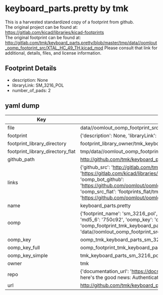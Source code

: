 # keyboard_parts.pretty by tmk  
This is a harvested standardized copy of a footprint from github.  
The original project can be found at:  
https://gitlab.com/kicad/libraries/kicad-footprints  
The original footprint can be found at:
http://gitlab.com/tmk/keyboard_parts.pretty/blob/master/tmp/data//oomlout_oomp_footprint_src/XTAL_HC_49_TH.kicad_mod
Please consult that link for additional, details, files, and license information.  
## Footprint Details
* description: None  
* libraryLink: SM_3216_POL  
* number_of_pads: 2  
## yaml dump  
| Key | Value |  
| --- | --- |  
| file | data//oomlout_oomp_footprint_src/keyboard_parts.pretty/SM_3216_POL.kicad_mod |  
| footprint | {'description': None, 'libraryLink': 'SM_3216_POL', 'number_of_pads': 2} |  
| footprint_library_directory | footprint_library_owner/tmk_keyboard_parts.pretty |  
| footprint_library_directory_flat | tmp/data//oomlout_oomp_footprint_src/footprints_flat/tmk_keyboard_parts_sm_3216_pol/working |  
| github_path | http://github.com/tmk/keyboard_parts.pretty/blob/master/tmp/data//oomlout_oomp_footprint_src/SM_3216_POL.kicad_mod |  
| links | {'github_src': 'http://gitlab.com/tmk/keyboard_parts.pretty/blob/master/tmp/data//oomlout_oomp_footprint_src/XTAL_HC_49_TH.kicad_mod', 'github_src_repo': 'https://gitlab.com/kicad/libraries/kicad-footprints', 'oomp_bot': 'tmp/data//oomlout_oomp_footprint_src/footprints/tmk_keyboard_parts_sm_3216_pol/working', 'oomp_bot_github': 'https://github.com/oomlout/oomlout_oomp_footprint_bot/tree/main/tmp/data//oomlout_oomp_footprint_src/footprints/tmk_keyboard_parts_sm_3216_pol/working', 'oomp_src_flat': 'footprints_flat/tmp/data//oomlout_oomp_footprint_src/footprints_flat/tmk_keyboard_parts_sm_3216_pol/working', 'oomp_src_flat_github': 'https://github.com/oomlout/oomlout_oomp_footprint_src/tree/main/tmp/data//oomlout_oomp_footprint_src/footprints_flat/tmk_keyboard_parts_sm_3216_pol/working'} |  
| name | keyboard_parts.pretty |  
| oomp | {'footprint_name': 'sm_3216_pol', 'library_name': 'keyboard_parts', 'md5': '750c921f324d1c3e3bbe10c9f612a0ae', 'md5_10': '750c921f32', 'md5_5': '750c9', 'md5_6': '750c92', 'oomp_key': 'oomp_tmk_keyboard_parts_sm_3216_pol', 'oomp_key_extra': 'oomp_footprint_tmk_keyboard_parts_sm_3216_pol', 'oomp_key_full': 'oomp_footprint_tmk_keyboard_parts_sm_3216_pol_750c92', 'oomp_key_simple': 'tmk_keyboard_parts_sm_3216_pol', 'original_filename': 'data//oomlout_oomp_footprint_src/keyboard_parts.pretty/SM_3216_POL.kicad_mod', 'owner_name': 'tmk'} |  
| oomp_key | oomp_tmk_keyboard_parts_sm_3216_pol |  
| oomp_key_full | oomp_footprint_tmk_keyboard_parts_sm_3216_pol |  
| oomp_key_simple | tmk_keyboard_parts_sm_3216_pol |  
| owner | tmk |  
| repo | {'documentation_url': 'https://docs.github.com/rest/overview/resources-in-the-rest-api#rate-limiting', 'message': "API rate limit exceeded for 84.66.142.224. (But here's the good news: Authenticated requests get a higher rate limit. Check out the documentation for more details.)"} |  
| url | http://github.com/tmk/keyboard_parts.pretty |  

